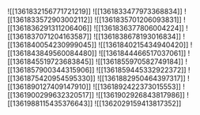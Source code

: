 ![[1361832156771721219]]
![[1361833477973368834]]
![[1361833572903002112]]
![[1361835701206093831]]
![[1361836291311206406]]
![[1361836377806004224]]
![[1361837071204163587]]
![[1361838678193016834]]
![[1361840054230999045]]
![[1361840215434940420]]
![[1361843849560084480]]
![[1361844466517037061]]
![[1361845519723683845]]
![[1361855970582749184]]
![[1361857900344315906]]
![[1361859445332922372]]
![[1361875420954595330]]
![[1361882950464397317]]
![[1361890127409147910]]
![[1361892422373015553]]
![[1361900299632320517]]
![[1361902926843817986]]
![[1361988115435376643]]
![[1362029159413817352]]
